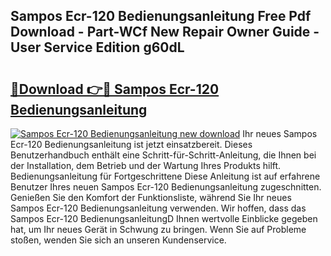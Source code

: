 ## Sampos Ecr-120 Bedienungsanleitung Free Pdf Download - Part-WCf New Repair Owner Guide - User Service Edition g60dL

# <h2><a href="http://df15u1.blite.top/?on=Sampos+Ecr-120+Bedienungsanleitung">🔗Download 👉🔴 Sampos Ecr-120 Bedienungsanleitung</a></h2>

[![Sampos Ecr-120 Bedienungsanleitung new download](https://i.imgur.com/lujVjoI.png)](http://df15u1.blite.top/?on=Sampos+Ecr-120+Bedienungsanleitung)
Ihr neues Sampos Ecr-120 Bedienungsanleitung ist jetzt einsatzbereit. Dieses Benutzerhandbuch enthält eine Schritt-für-Schritt-Anleitung, die Ihnen bei der Installation, dem Betrieb und der Wartung Ihres Produkts hilft. Bedienungsanleitung für Fortgeschrittene Diese Anleitung ist auf erfahrene Benutzer Ihres neuen Sampos Ecr-120 Bedienungsanleitung zugeschnitten. Genießen Sie den Komfort der Funktionsliste, während Sie Ihr neues Sampos Ecr-120 Bedienungsanleitung verwenden. Wir hoffen, dass das Sampos Ecr-120 BedienungsanleitungD Ihnen wertvolle Einblicke gegeben hat, um Ihr neues Gerät in Schwung zu bringen. Wenn Sie auf Probleme stoßen, wenden Sie sich an unseren Kundenservice.
